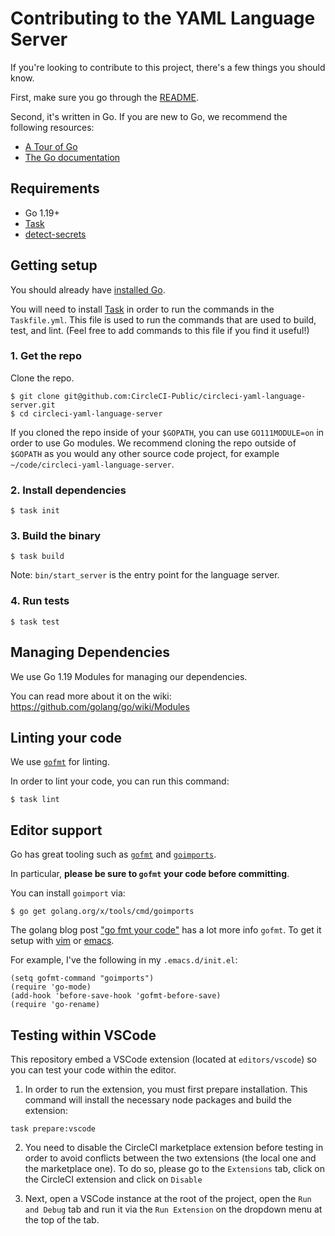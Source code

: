 # Contributing to the YAML Language Server

If you're looking to contribute to this project, there's a few things you should
know.

First, make sure you go through the [README](README.md).

Second, it's written in Go. If you are new to Go, we recommend the following
resources:

-   [A Tour of Go](https://tour.golang.org/welcome/1)
-   [The Go documentation](https://golang.org/doc/)

## Requirements

-   Go 1.19+
-   [Task](https://taskfile.dev/)
-   [detect-secrets](https://github.com/Yelp/detect-secrets)

## Getting setup

You should already have [installed Go](https://golang.org/doc/install).

You will need to install [Task](https://taskfile.dev/#/installation) in order to
run the commands in the `Taskfile.yml`. This file is used to run the commands
that are used to build, test, and lint. (Feel free to add commands to this file
if you find it useful!)

### 1. Get the repo

Clone the repo.

```
$ git clone git@github.com:CircleCI-Public/circleci-yaml-language-server.git
$ cd circleci-yaml-language-server
```

If you cloned the repo inside of your `$GOPATH`, you can use `GO111MODULE=on` in
order to use Go modules. We recommend cloning the repo outside of `$GOPATH` as
you would any other source code project, for example
`~/code/circleci-yaml-language-server`.

### 2. Install dependencies

```
$ task init
```

### 3. Build the binary

```
$ task build
```

Note: `bin/start_server` is the entry point for the language server.

### 4. Run tests

```
$ task test
```

## Managing Dependencies

We use Go 1.19 Modules for managing our dependencies.

You can read more about it on the wiki:
https://github.com/golang/go/wiki/Modules

## Linting your code

We use [`gofmt`](https://pkg.go.dev/cmd/gofmt) for linting.

In order to lint your code, you can run this command:

```
$ task lint
```

## Editor support

Go has great tooling such as [`gofmt`](https://golang.org/cmd/gofmt/) and
[`goimports`](https://godoc.org/golang.org/x/tools/cmd/goimports).

In particular, **please be sure to `gofmt` your code before committing**.

You can install `goimport` via:

```
$ go get golang.org/x/tools/cmd/goimports
```

The golang blog post
["go fmt your code"](https://blog.golang.org/go-fmt-your-code) has a lot more
info `gofmt`. To get it setup with [vim](https://github.com/fatih/vim-go) or
[emacs](https://github.com/dominikh/go-mode.el).

For example, I've the following in my `.emacs.d/init.el`:

```
(setq gofmt-command "goimports")
(require 'go-mode)
(add-hook 'before-save-hook 'gofmt-before-save)
(require 'go-rename)
```

## Testing within VSCode

This repository embed a VSCode extension (located at `editors/vscode`) so you
can test your code within the editor.

1. In order to run the extension, you must first prepare installation. This
   command will install the necessary node packages and build the extension:

```
task prepare:vscode
```

2. You need to disable the CircleCI marketplace extension before testing in
   order to avoid conflicts between the two extensions (the local one and the
   marketplace one). To do so, please go to the `Extensions` tab, click on the
   CircleCI extension and click on `Disable`

3. Next, open a VSCode instance at the root of the project, open the
   `Run and Debug` tab and run it via the `Run Extension` on the dropdown menu
   at the top of the tab.
